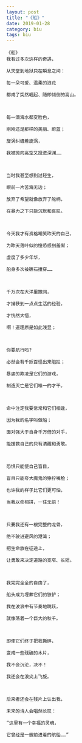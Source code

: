 ```yaml
---
layout: post
title: "《船》"
date: 2019-01-28
category: biu
tags: biu
---
```


	《船》
	我有过多次这样的奇遇，

	从天堂到地狱只在瞬息之间：

	每一朵可爱、温柔的浪花

	都成了突然崛起、随即倾倒的高山。



	每一滴海水都变脸色，

	刚刚还是那样的美丽、蔚蓝；

	旋涡纠缠着旋涡，

	我被抛向高空又投进深渊……



	当时我甚至想到过轻生，

	眼前一片苦海无边；

	放弃了希望就像放弃了舵柄，

	在暴力之下只能沉默和哀叹。



	今天我才有资格嘲笑昨天的自己，

	为昨天落叶似的惶恐感到羞惭；

	虚度了多少年华，

	船身多次被礁石撞穿……



	千万次在大洋里撒网，

	才捕获到一点点生活的经验，

	才恍然大悟，

	啊！道理原是如此浅显；



	你要航行吗?

	必然会有千妖百怪出来阻拦；

	暴虐的欺凌是它们的游戏，

	制造灭亡是它们唯一的才干。



	命中注定我要常常和它们相逢，

	因为我的名字叫做船；

	面对强大于自身千万倍的对手，

	能援救自己的只有清醒和勇敢。



	恐惧只能使自己盲目，

	盲目只能夸大魔鬼的狰狞嘴脸；

	也许我的样子比它们更可怕，

	当我以命相拼，一往无前！



	只要我还有一根完整的龙骨，

	绝不驶进避风的港湾；

	把生命放在征途上，

	让勇敢来决定道路的宽窄、长短。



	我完完全全的自由了，

	船头成为埋葬它们的铁铲；

	我在波浪中有节奏地跳跃，

	就像荡着一个巨大的秋千。



	即使它们终于把我撕碎，

	变成一些残破的木片，

	我不会沉沦，决不！

	我还会在浪尖上飞旋。



	后来者还会在残片上认出我，

	未来的诗人会唱然长叹：

	“这里有一个幸福的灵魂，

	它曾经是一艘前进着的航船……”